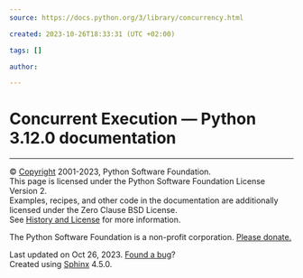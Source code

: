 ```yaml
---
source: https://docs.python.org/3/library/concurrency.html

created: 2023-10-26T18:33:31 (UTC +02:00)

tags: []

author: 

---
```

# Concurrent Execution — Python 3.12.0 documentation
---
© [Copyright](https://docs.python.org/3/copyright.html) 2001-2023, Python Software Foundation.  
This page is licensed under the Python Software Foundation License Version 2.  
Examples, recipes, and other code in the documentation are additionally licensed under the Zero Clause BSD License.  
See [History and License](https://docs.python.org/license.html) for more information.

The Python Software Foundation is a non-profit corporation. [Please donate.](https://www.python.org/psf/donations/)

Last updated on Oct 26, 2023. [Found a bug](https://docs.python.org/bugs.html)?  
Created using [Sphinx](https://www.sphinx-doc.org/) 4.5.0.
